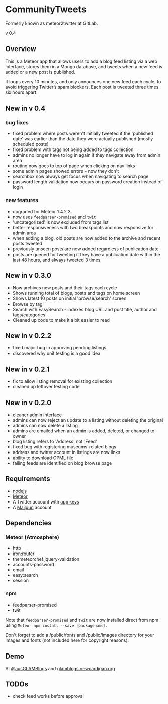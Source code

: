 # CommunityTweets
Formerly known as meteor2twitter at GitLab.

v 0.4

## Overview

This is a Meteor app that allows users to add a blog feed listing via a web interface, stores them in a Mongo database, and tweets when a new feed is added or a new post is published.

It loops every 10 minutes, and only announces one new feed each cycle, to avoid triggering Twitter’s spam blockers. Each post is tweeted three times. six hours apart.

## New in v 0.4

### bug fixes
* fixed problem where posts weren't initially tweeted if the 'published date' was earlier than the date they were actually published (mostly scheduled posts)
* fixed problem with tags not being added to tags collection
* admins no longer have to log in again if they navigate away from admin area
* routing now goes to top of page when clicking on nav links
* some admin pages showed errors - now they don't
* searchbox now always get focus when navigating to search page
* password length validation now occurs on password creation instead of login

### new features
* upgraded for Meteor 1.4.2.3
* now uses `feedparser-promised` and `twit`
* 'uncategorized' is now excluded from tags list
* better responsiveness with two breakpoints and now responsive for admin area
* when adding a blog, old posts are now added to the archive and recent posts tweeted
* previously unseen posts are now added regardless of publication date
* posts are queued for tweeting if they have a publication date within the last 48 hours, and always tweeted 3 times

## New in v 0.3.0
* Now archives new posts and their tags each cycle
* Shows running total of blogs, posts and tags on home screen
* Shows latest 10 posts on initial 'browse/search' screen
* Browse by tag
* Search with EasySearch - indexes blog URL and post title, author and tags/categories
* Cleaned up code to make it a bit easier to read

## New in v 0.2.2
* fixed major bug in approving pending listings
* discovered why unit testing is a good idea

## New in v 0.2.1
* fix to allow listing removal for existing collection
* cleaned up leftover testing code

## New in v 0.2.0
* cleaner admin interface
* admins can now reject an update to a listing without deleting the original
* admins can now delete a listing
* admins are emailed when an admin is added, deleted, or changed to owner
* blog listing refers to 'Address' not 'Feed'
* fixed bug with registering museums-related blogs
* address and twitter account in listings are now links
* ability to download OPML file
* failing feeds are identified on blog browse page

## Requirements

* [nodejs](https://nodejs.org)
* [Meteor](https://www.meteor.com)
* A Twitter account with [app keys](https://apps.twitter.com)
* A [Mailgun](https://www.mailgun.com) account

## Dependencies

### Meteor (Atmosphere)

* http
* iron:router
* themeteorchef:jquery-validation
* accounts-password
* email
* easy:search
* session

### npm

* feedparser-promised
* twit

Note that `feedparser-promised` and `twit` are now installed direct from npm using `Meteor npm install --save [packagename]`.

Don't forget to add a /public/fonts and /public/images directory for your images and fonts (not included here for copyright reasons).

## Demo

At [@ausGLAMBlogs](https://twitter.com/ausglamblogs) and [glamblogs.newcardigan.org](https://glamblogs.newcardigan.org)

## TODOs

* check feed works before approval
